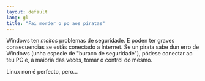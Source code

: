 ```yaml
---
layout: default
lang: gl
title: "Fai morder o po aos piratas"
---
```


Windows ten <i>moitos</i> problemas de seguridade. E poden ter graves consecuencias se estás conectado a Internet. Se un pirata sabe dun erro de Windows (unha especie de "buraco de seguridade"), pódese conectar ao teu PC e, a maioría das veces, tomar o control do mesmo.

Linux non é perfecto, pero...




